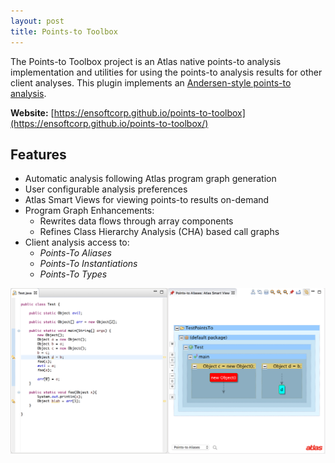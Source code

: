 ```yaml
---
layout: post
title: Points-to Toolbox
---
```


The Points-to Toolbox project is an Atlas native points-to analysis implementation and utilities for using the points-to analysis results for other client analyses. This plugin implements an [Andersen-style points-to analysis](https://www.cs.cornell.edu/courses/cs711/2005fa/papers/andersen-thesis94.pdf).

**Website:** [https://ensoftcorp.github.io/points-to-toolbox](https://ensoftcorp.github.io/points-to-toolbox/)

## Features
- Automatic analysis following Atlas program graph generation
- User configurable analysis preferences
- Atlas Smart Views for viewing points-to results on-demand
- Program Graph Enhancements: 
	- Rewrites data flows through array components
	- Refines Class Hierarchy Analysis (CHA) based call graphs
- Client analysis access to: 
	- *Points-To Aliases* 
	- *Points-To Instantiations*
	- *Points-To Types*

![Points-to Aliases](../images/points-to-toolbox/points-to-alias.png)